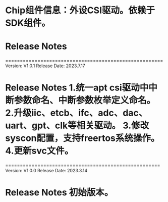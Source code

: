 # Chip组件信息：外设CSI驱动。依赖于SDK组件。

# Release Notes

======================================================
Version: V1.0.1
Release Date: 2023.7.17

Release Notes
1.统一apt csi驱动中中断参数命名、中断参数枚举定义命名。
2.升级iic、etcb、ifc、adc、dac、uart、gpt、clk等相关驱动。
3.修改syscon配置，支持freertos系统操作。
4.更新svc文件。
======================================================


=====================================================
Version: V1.0.0
Release Date: 2023.3.14

Release Notes
初始版本。
======================================================







